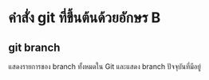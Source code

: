 # คำสั่ง git ที่ขึ้นต้นด้วยอักษร B
## git branch
แสดงรายการของ branch ทั้งหมดใน Git และแสดง branch ปัจจุบันที่มีอยู่
